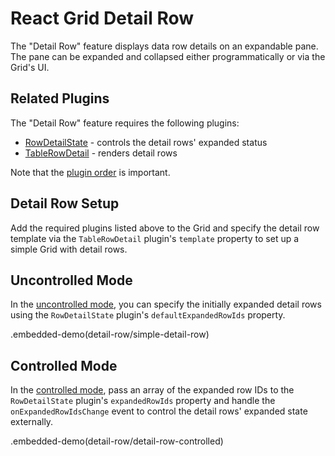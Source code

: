 # React Grid Detail Row

The "Detail Row" feature displays data row details on an expandable pane. The pane can be expanded and collapsed either programmatically or via the Grid's UI.

## Related Plugins

The "Detail Row" feature requires the following plugins:

- [RowDetailState](../reference/row-detail-state.md) - controls the detail rows' expanded status
- [TableRowDetail](../reference/table-row-detail.md) - renders detail rows

Note that the [plugin order](./plugin-overview.md#plugin-order) is important.

## Detail Row Setup

Add the required plugins listed above to the Grid and specify the detail row template via the `TableRowDetail` plugin's `template` property to set up a simple Grid with detail rows.

## Uncontrolled Mode

In the [uncontrolled mode](controlled-and-uncontrolled-modes.md), you can specify the initially expanded detail rows using the `RowDetailState` plugin's `defaultExpandedRowIds` property.

.embedded-demo(detail-row/simple-detail-row)

## Controlled Mode

In the [controlled mode](controlled-and-uncontrolled-modes.md), pass an array of the expanded row IDs to the `RowDetailState` plugin's `expandedRowIds` property and handle the `onExpandedRowIdsChange` event to control the detail rows' expanded state externally.

.embedded-demo(detail-row/detail-row-controlled)
